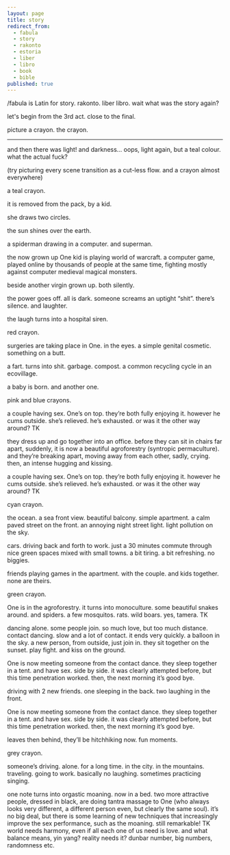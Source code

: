 ```yaml
---
layout: page
title: story
redirect_from:
  - fabula
  - story
  - rakonto
  - estoria
  - liber
  - libro
  - book
  - bible
published: true
---
```


/fabula is Latin for story. rakonto. liber libro. wait what was the story again?

let's begin from the 3rd act. close to the final.

picture a crayon. the crayon.

---

and then there was light! and darkness… oops, light again, but a teal colour. what the actual fuck?

(try picturing every scene transition as a cut-less flow. and a crayon almost everywhere)

a teal crayon.

it is removed from the pack, by a kid.

she draws two circles.

the sun shines over the earth.

a spiderman drawing in a computer. and superman.

the now grown up One kid is playing world of warcraft. a computer game, played online by thousands of people at the same time, fighting mostly against computer medieval magical monsters.

beside another virgin grown up. both silently.

the power goes off. all is dark. someone screams an uptight “shit”. there’s silence. and laughter.

the laugh turns into a hospital siren.

red crayon.

surgeries are taking place in One. in the eyes. a simple genital cosmetic. something on a butt.

a fart. turns into shit. garbage. compost. a common recycling cycle in an ecovillage.

a baby is born. and another one.

pink and blue crayons.

a couple having sex. One’s on top. they’re both fully enjoying it. however he cums outside. she’s relieved. he’s exhausted. or was it the other way around? TK

they dress up and go together into an office. before they can sit in chairs far apart, suddenly, it is now a beautiful agroforestry (syntropic permaculture). and they’re breaking apart, moving away from each other, sadly, crying. then, an intense hugging and kissing. 

a couple having sex. One’s on top. they’re both fully enjoying it. however he cums outside. she’s relieved. he’s exhausted. or was it the other way around? TK

cyan crayon.

the ocean. a sea front view. beautiful balcony. simple apartment. a calm paved street on the front. an annoying night street light. light pollution on the sky.

cars. driving back and forth to work. just a 30 minutes commute through nice green spaces mixed with small towns. a bit tiring. a bit refreshing. no biggies.

friends playing games in the apartment. with the couple. and kids together. none are theirs.

green crayon.

One is in the agroforestry. it turns into monoculture. some beautiful snakes around. and spiders. a few mosquitos. rats. wild boars. yes, tamera. TK

dancing alone. some people join. so much love, but too much distance. contact dancing. slow and a lot of contact. it ends very quickly. a balloon in the sky. a new person, from outside, just join in. they sit together on the sunset. play fight. and kiss on the ground.

One is now meeting someone from the contact dance. they sleep together in a tent. and have sex. side by side. it was clearly attempted before, but this time penetration worked. then, the next morning it’s good bye.

driving with 2 new friends. one sleeping in the back. two laughing in the front.

One is now meeting someone from the contact dance. they sleep together in a tent. and have sex. side by side. it was clearly attempted before, but this time penetration worked. then, the next morning it’s good bye.

leaves then behind, they’ll be hitchhiking now. fun moments.

grey crayon.

someone’s driving. alone. for a long time. in the city. in the mountains. traveling. going to work. basically no laughing. sometimes practicing singing.

one note turns into orgastic moaning. now in a bed. two more attractive people, dressed in black, are doing tantra massage to One (who always looks very different, a different person even, but clearly the same soul). it’s no big deal, but there is some learning of new techniques that increasingly improve the sex performance, such as the moaning. still remarkable!
TK world needs harmony, even if all each one of us need is love. and what balance means, yin yang? reality needs it? dunbar number, big numbers, randomness etc.
